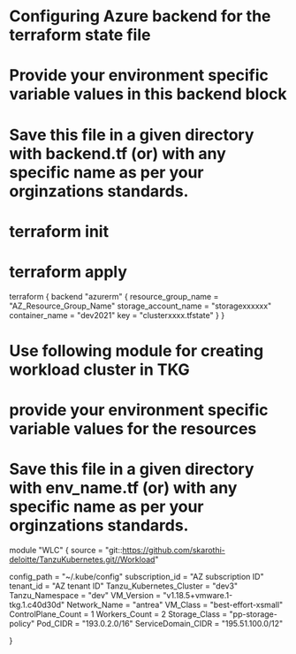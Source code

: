 
# Configuring Azure backend for the terraform state file 
# Provide your environment specific variable values in this backend block
# Save this file in a given directory with backend.tf (or) with any specific name as per your orginzations standards. 

# terraform init
# terraform apply


terraform {
  backend "azurerm" {
    resource_group_name  = "AZ_Resource_Group_Name"
    storage_account_name = "storagexxxxxx"
    container_name       = "dev2021"
    key                  = "clusterxxxx.tfstate"
  }
}



# Use following module for creating workload cluster in TKG
# provide your environment specific variable values for the resources
# Save this file in a given directory with env_name.tf (or) with any specific name as per your orginzations standards. 

module "WLC" {
  source = "git::https://github.com/skarothi-deloitte/TanzuKubernetes.git//Workload"


  config_path              = "~/.kube/config"
  subscription_id          = "AZ subscription ID"
  tenant_id                = "AZ tenant ID"
  Tanzu_Kubernetes_Cluster = "dev3"
  Tanzu_Namespace          = "dev"
  VM_Version               = "v1.18.5+vmware.1-tkg.1.c40d30d"
  Network_Name             = "antrea"
  VM_Class                 = "best-effort-xsmall"
  ControlPlane_Count       = 1
  Workers_Count            = 2
  Storage_Class            = "pp-storage-policy"
  Pod_CIDR                 = "193.0.2.0/16"
  ServiceDomain_CIDR       = "195.51.100.0/12"


}


